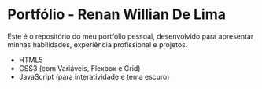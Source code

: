 # Portfólio - Renan Willian De Lima

Este é o repositório do meu portfólio pessoal, desenvolvido para apresentar minhas habilidades, experiência profissional e projetos.

- HTML5
- CSS3 (com Variáveis, Flexbox e Grid)
- JavaScript (para interatividade e tema escuro)